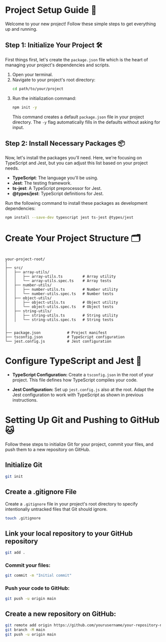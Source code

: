 # Project Setup Guide 🚀

Welcome to your new project! Follow these simple steps to get everything up and running.

## Step 1: Initialize Your Project 🛠

First things first, let's create the `package.json` file which is the heart of managing your project's dependencies and scripts.

1. Open your terminal.
2. Navigate to your project's root directory:
    ```bash
    cd path/to/your/project
    ```
3. Run the initialization command:
    ```bash
    npm init -y
    ```
    This command creates a default `package.json` file in your project directory. The `-y` flag automatically fills in the defaults without asking for input.

## Step 2: Install Necessary Packages 📦

Now, let's install the packages you'll need. Here, we're focusing on TypeScript and Jest, but you can adjust this list based on your project needs.

- **TypeScript**: The language you'll be using.
- **Jest**: The testing framework.
- **ts-jest**: A TypeScript preprocessor for Jest.
- **@types/jest**: TypeScript definitions for Jest.

Run the following command to install these packages as development dependencies:

```bash
npm install --save-dev typescript jest ts-jest @types/jest
```


# Create Your Project Structure 🗂

```

your-project-root/
│
├── src/
│   ├── array-utils/
│   │   ├── array-utils.ts         # Array utility 
│   │   └── array-utils.spec.ts    # Array tests
│   ├── number-utils/
│   │   ├── number-utils.ts        # Number utility 
│   │   └── number-utils.spec.ts   # Number tests
│   ├── object-utils/
│   │   ├── object-utils.ts        # Object utility 
│   │   └── object-utils.spec.ts   # Object tests
│   ├── string-utils/
│   │   ├── string-utils.ts        # String utility 
│   │   └── string-utils.spec.ts   # String tests
│     
│
├── package.json            # Project manifest
├── tsconfig.json           # TypeScript configuration
└── jest.config.js          # Jest configuration

```


# Configure TypeScript and Jest 🔧

- **TypeScript Configuration:** Create a `tsconfig.json` in the root of your project. This file defines how TypeScript compiles your code.

- **Jest Configuration:** Set up `jest.config.js` also at the root. Adapt the Jest configuration to work with TypeScript as shown in previous instructions.

# Setting Up Git and Pushing to GitHub 🐱

Follow these steps to initialize Git for your project, commit your files, and push them to a new repository on GitHub.


## Initialize Git

```bash
git init
```

## Create a .gitignore File

Create a `.gitignore` file in your project's root directory to specify intentionally untracked files that Git should ignore.

```bash
touch .gitignore
```



## Link your local repository to your GitHub repository

```bash
git add .
```

### Commit your files:
```bash
git commit -m "Initial commit"
```

### Push your code to GitHub:
```bash
git push -u origin main
```

##  Create a new repository on GitHub:

```bash
git remote add origin https://github.com/yourusername/your-repository-name.git
git branch -M main
git push -u origin main
```



